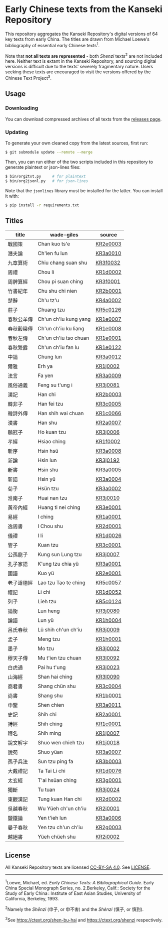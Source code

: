 # Early Chinese texts from the Kanseki Repository
This repository aggregates the Kanseki Repository's digital versions of 64 key texts from early China. The titles are drawn from Michael Loewe's bibliography of essential early Chinese texts<sup>1</sup>.

Note that **not all texts are represented** - both _Shenzi_ texts<sup>2</sup> are not included here. Neither text is extant in the Kanseki Repository, and sourcing digital versions is difficult due to the texts' severely fragmentary nature. Users seeking these texts are encouraged to visit the versions offered by the Chinese Text Project<sup>3</sup>.

## Usage
### Downloading
You can download compressed archives of all texts from the [releases page](https://github.com/direct-phonology/ect-krp/releases).
### Updating
To generate your own cleaned copy from the latest sources, first run:
```sh
$ git submodule update --remote --merge
```
Then, you can run either of the two scripts included in this repository to generate plaintext or json-lines files:
```sh
$ bin/org2txt.py     # for plaintext
$ bin/org2jsonl.py   # for json-lines
```
Note that the `jsonlines` library must be installed for the latter. You can install it with:
```sh
$ pip install -r requirements.txt
```
## Titles
|title|wade-giles|source|
|-|-|-|
|戰國策|Chan kuo ts'e|[KR2e0003](https://www.kanripo.org/text/KR2e0003/)|
|潛夫論|Ch'ien fu lun|[KR3a0010](https://www.kanripo.org/text/KR3a0010/)|
|九章算術|Chiu chang suan shu|[KR3f0032](https://www.kanripo.org/text/KR3f0032/)|
|周禮|Chou li|[KR1d0002](https://www.kanripo.org/text/KR1d0002/)|
|周髀算經|Chou pi suan ching|[KR3f0001](https://www.kanripo.org/text/KR3f0001/)|
|竹書紀年|Chu shu chi nien|[KR2b0001](https://www.kanripo.org/text/KR2b0001/)|
|楚辭|Ch'u tz'u|[KR4a0002](https://www.kanripo.org/text/KR4a0002/)|
|莊子|Chuang tzu|[KR5c0126](https://www.kanripo.org/text/KR5c0126/)|
|春秋公羊傳|Ch'un ch'iu kung yang|[KR1e0007](https://www.kanripo.org/text/KR1e0007/)|
|春秋穀梁傳|Ch'un ch'iu ku liang|[KR1e0008](https://www.kanripo.org/text/KR1e0008/)|
|春秋左傳|Ch'un ch'iu tso chuan|[KR1e0001](https://www.kanripo.org/text/KR1e0001/)|
|春秋繁露|Ch'un ch'iu fan lu|[KR1e0122](https://www.kanripo.org/text/KR1e0122/)|
|中論|Chung lun|[KR3a0012](https://www.kanripo.org/text/KR3a0012/)|
|爾雅|Erh ya|[KR1j0002](https://www.kanripo.org/text/KR1j0002/)|
|法言|Fa yen|[KR3a0009](https://www.kanripo.org/text/KR3a0009/)|
|風俗通義|Feng su t'ung i|[KR3j0081](https://www.kanripo.org/text/KR3j0081/)|
|漢記|Han chi|[KR2b0003](https://www.kanripo.org/text/KR2b0003/)|
|韓非子|Han fei tzu|[KR3c0005](https://www.kanripo.org/text/KR3c0005/)|
|韓詩外傳|Han shih wai chuan|[KR1c0066](https://www.kanripo.org/text/KR1c0066/)|
|漢書|Han shu|[KR2a0007](https://www.kanripo.org/text/KR2a0007/)|
|鶡冠子|Ho kuan tzu|[KR3j0006](https://www.kanripo.org/text/KR3j0006/)|
|孝經|Hsiao ching|[KR1f0002](https://www.kanripo.org/text/KR1f0002/)|
|新序|Hsin hsü|[KR3a0008](https://www.kanripo.org/text/KR3a0008/)|
|新論|Hsin lun|[KR3j0192](https://www.kanripo.org/text/KR3j0192/)|
|新書|Hsin shu|[KR3a0005](https://www.kanripo.org/text/KR3a0005/)|
|新語|Hsin yü|[KR3a0004](https://www.kanripo.org/text/KR3a0004/)|
|荀子|Hsün tzu|[KR3a0002](https://www.kanripo.org/text/KR3a0002/)|
|淮南子|Huai nan tzu|[KR3j0010](https://www.kanripo.org/text/KR3j0010/)|
|黃帝內經|Huang ti nei ching|[KR3e0001](https://www.kanripo.org/text/KR3e0001/)|
|易經|I ching|[KR1a0001](https://www.kanripo.org/text/KR1a0001/)|
|逸周書|I Chou shu|[KR2d0001](https://www.kanripo.org/text/KR2d0001/)|
|儀禮|I li|[KR1d0026](https://www.kanripo.org/text/KR1d0026/)|
|管子|Kuan tzu|[KR3c0001](https://www.kanripo.org/text/KR3c0001/)|
|公孫龍子|Kung sun Lung tzu|[KR3j0007](https://www.kanripo.org/text/KR3j0007/)|
|孔子家語|K'ung tzu chia yü|[KR3a0001](https://www.kanripo.org/text/KR3a0001/)|
|國語|Kuo yü|[KR2e0001](https://www.kanripo.org/text/KR2e0001/)|
|老子道德經|Lao tzu Tao te ching|[KR5c0057](https://www.kanripo.org/text/KR5c0057/)|
|禮記|Li chi|[KR1d0052](https://www.kanripo.org/text/KR1d0052/)|
|列子|Lieh tzu|[KR5c0124](https://www.kanripo.org/text/KR5c0124/)|
|論衡|Lun heng|[KR3j0080](https://www.kanripo.org/text/KR3j0080/)|
|論語|Lun yü|[KR1h0004](https://www.kanripo.org/text/KR1h0004/)|
|呂氏春秋|Lü shih ch'un ch'iu|[KR3j0009](https://www.kanripo.org/text/KR3j0009/)|
|孟子|Meng tzu|[KR1h0001](https://www.kanripo.org/text/KR1h0001/)|
|墨子|Mo tzu|[KR3j0002](https://www.kanripo.org/text/KR3j0002/)|
|穆天子傳|Mu t'ien tzu chuan|[KR3l0092](https://www.kanripo.org/text/KR3l0092/)|
|白虎通|Pai hu t'ung|[KR3j0023](https://www.kanripo.org/text/KR3j0023/)|
|山海經|Shan hai ching|[KR3l0090](https://www.kanripo.org/text/KR3l0090/)|
|商君書|Shang chün shu|[KR3c0004](https://www.kanripo.org/text/KR3c0004/)|
|尚書|Shang shu|[KR1b0001](https://www.kanripo.org/text/KR1b0001/)|
|申鑒|Shen chien|[KR3a0011](https://www.kanripo.org/text/KR3a0011/)|
|史記|Shih chi|[KR2a0001](https://www.kanripo.org/text/KR2a0001/)|
|詩經|Shih ching|[KR1c0001](https://www.kanripo.org/text/KR1c0001/)|
|釋名|Shih ming|[KR1j0007](https://www.kanripo.org/text/KR1j0007/)|
|說文解字|Shuo wen chieh tzu|[KR1j0018](https://www.kanripo.org/text/KR1j0018/)|
|說苑|Shuo yüan|[KR3a0007](https://www.kanripo.org/text/KR3a0007/)|
|孫子兵法|Sun tzu ping fa|[KR3b0003](https://www.kanripo.org/text/KR3b0003/)|
|大戴禮記|Ta Tai Li chi|[KR1d0076](https://www.kanripo.org/text/KR1d0076/)|
|太玄經|T'ai hsüan ching|[KR3g0001](https://www.kanripo.org/text/KR3g0001/)|
|獨斷|Tu tuan|[KR3j0024](https://www.kanripo.org/text/KR3j0024/)|
|東觀漢記|Tung kuan Han chi|[KR2d0002](https://www.kanripo.org/text/KR2d0002/)|
|吳越春秋|Wu Yüeh ch'un ch'iu|[KR2i0001](https://www.kanripo.org/text/KR2i0001/)|
|鹽鐵論|Yen t'ieh lun|[KR3a0006](https://www.kanripo.org/text/KR3a0006/)|
|晏子春秋|Yen tzu ch'un ch'iu|[KR2g0003](https://www.kanripo.org/text/KR2g0003/)|
|越絕書|Yüeh chüeh shu|[KR2i0002](https://www.kanripo.org/text/KR2i0002/)|

## License
All Kanseki Repository texts are licensed [CC-BY-SA 4.0](https://creativecommons.org/licenses/by-sa/4.0/legalcode). See [LICENSE](LICENSE).

---

<sup>1</sup>Loewe, Michael, ed. _Early Chinese Texts: A Bibliographical Guide_. Early China Special Monograph Series, no. 2.Berkeley, Calif.: Society for the Study of Early China : Institute of East Asian Studies, University of California, Berkeley, 1993.

<sup>2</sup>Namely the _Shēnzi_ (申子, or 申不害) and the _Shènzi_ (慎子, or 慎到).

<sup>3</sup>See <https://ctext.org/shen-bu-hai> and <https://ctext.org/shenzi> respectively.
